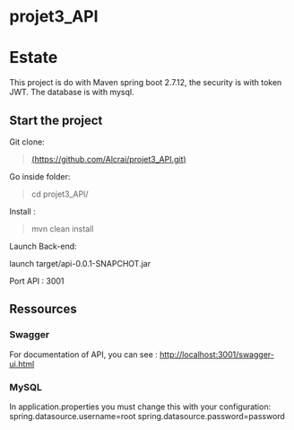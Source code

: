 ﻿# projet3_API
 # Estate

This project is do with Maven spring boot 2.7.12, the security is with token JWT.
The database is with mysql.

## Start the project

Git clone:

>[(https://github.com/Alcrai/projet3_API.git)](https://github.com/Alcrai/projet3_API.git)

Go inside folder:

> cd projet3_API/

Install :

> mvn clean install

Launch Back-end:

launch target/api-0.0.1-SNAPCHOT.jar

Port API : 3001

## Ressources

### Swagger

For documentation of API, you can see : 
[http://localhost:3001/swagger-ui.html](http://localhost:3001/swagger-ui/index.html)

### MySQL

In application.properties you must change this with your configuration:
spring.datasource.username=root
spring.datasource.password=password

